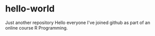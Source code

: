 # hello-world
Just another repository
Hello everyone
I've joined github as part of an online course R Programming.
